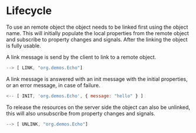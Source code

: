 # Lifecycle


To use an remote object the object needs to be linked first using the object name. This will initially populate the local properties from the remote object and subscribe to property changes and signals. After the linking the object is fully usable.

A link message is send by the client to link to a remote object.

```js
--> [ LINK, "org.demos.Echo"]
```

A link message is answered with an init message with the initial properties, or an error message, in case of failure.
```js
<-- [ INIT, 'org.demos.Echo', { message: "hello" } ]
```

To release the resources on the server side the object can also be unlinked, this will also unsubscribe from property changes and signals.

```js
--> [ UNLINK, "org.demos.Echo"]
```
